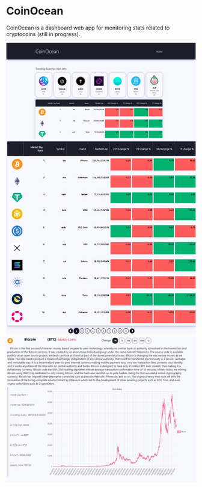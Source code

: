 # CoinOcean
CoinOcean is a dashboard web app for monitoring stats related to cryptocoins (still in progress).

![Home Screen](https://github.com/Catapa/CoinOcean/blob/master/Screenshots/homepage_screenshot.JPG)
![Stats Table](https://github.com/Catapa/CoinOcean/blob/master/Screenshots/cointable_screenshot.JPG)
![Detail Page](https://github.com/Catapa/CoinOcean/blob/master/Screenshots/detailpage_screenshot.JPG)
